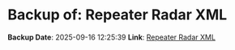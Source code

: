 # Backup of: Repeater Radar XML

**Backup Date**: 2025-09-16 12:25:39
**Link**: [Repeater Radar XML](https://przemienniki.net/export/radar.xml)
